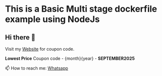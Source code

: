 # This is a Basic Multi stage dockerfile example using NodeJs

## Hi there 👋

Visit my [Website](https://www.coursediy.com/) for coupon code. 

**Lowest Price** Coupon code - {month}{year} - **SEPTEMBER2025**

📫 How to reach me: [Whatsapp](https://chat.whatsapp.com/CLWOeMT34D4F89dCIHahzn)

